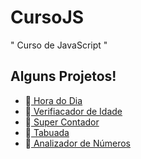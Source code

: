 # CursoJS
" Curso de JavaScript "
## Alguns Projetos!
<ul>
   <li> 🔗<a  href = "https://eduardooliveiras.github.io/CursoJS/aula12ex/ex014/modelo.html"> Hora do Dia</a> </li>
   <li> 🔗<a  href = "https://eduardooliveiras.github.io/CursoJS/aula12ex/ex015/modelo.html"> Verifiacador de Idade</a> </li>
   <li> 🔗<a  href = "https://eduardooliveiras.github.io/CursoJS/aula14ex/ex016/modelo.html"> Super Contador</a> </li>
   <li> 🔗<a  href = "https://eduardooliveiras.github.io/CursoJS/aula14ex/ex017/modelo.html " > Tabuada</a> </li>
   <li> 🔗<a  href = "https://eduardooliveiras.github.io/CursoJS/aula16ex/ex018/modelo.html " > Analizador de Números</a> </li>
</ul>
